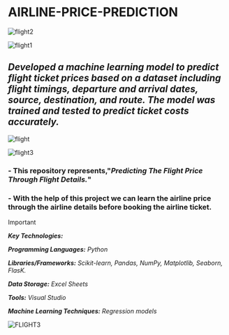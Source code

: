 # AIRLINE-PRICE-PREDICTION

![flight2](https://github.com/user-attachments/assets/85aca370-4a6d-47d8-a4e1-cf47995125f3)

![flight1](https://github.com/user-attachments/assets/469150b1-e102-4355-9ea5-02fd7f77643e)

## _Developed a machine learning model to predict flight ticket prices based on a dataset including flight timings, departure and arrival dates, source, destination, and route. The model was trained and tested to predict ticket costs accurately._

![flight](https://github.com/user-attachments/assets/b3e94612-7ba5-46ba-bed5-6311cb557573)

![flight3](https://github.com/user-attachments/assets/e6e023c7-9515-4258-963e-3cccf0d50c75)

### - This repository represents,"_Predicting The Flight Price Through Flight Details._"
### - With the help of this project we can learn the airline price through the airline details before booking the airline ticket.

> [!IMPORTANT]
> 
> _**Key Technologies:**_
>
> _**Programming Languages:** Python_
> 
> _**Libraries/Frameworks:** Scikit-learn, Pandas, NumPy, Matplotlib, Seaborn, FlasK._
> 
> _**Data Storage:** Excel Sheets_
> 
> _**Tools:** Visual Studio_
>
> _**Machine Learning Techniques:** Regression models_

![FLIGHT3](https://github.com/user-attachments/assets/2a0d6ef7-6287-43d9-b9e1-b94dcdc46946)
